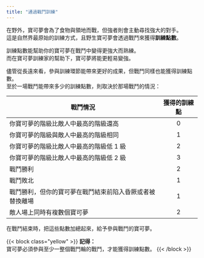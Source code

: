 ```yaml
---
title: "通過戰鬥訓練"
---
```


在野外，寶可夢會為了食物與領地而戰，但強者則會主動尋找強大的對手。<br>
這是自然界最原始的訓練方式，且野生寶可夢會透過戰鬥來獲得**訓練點數**。

訓練點數能幫助你的寶可夢在戰鬥中變得更強大而熟練。<br>
而在寶可夢訓練家的幫助下，寶可夢將能更輕易變強。

儘管從長遠來看，參與訓練環節能帶來更好的成果，但戰鬥同樣也能獲得訓練點數。<br>
至於一場戰鬥能帶來多少的訓練點數，則取決於那場戰鬥的情況：

| 戰鬥情況 | 獲得的訓練點 |
| ------- |:------------:|
| 你寶可夢的階級比敵人中最高的階級還高 | 0 |
| 你寶可夢的階級與敵人中最高的階級相同 | 1 |
| 你寶可夢的階級比敵人中最高的階級低 1 級 | 2 |
| 你寶可夢的階級比敵人中最高的階級低 2 級 | 3 |
| 戰鬥勝利 | 2 |
| 戰鬥敗北 | 1 |
| 戰鬥勝利，但你的寶可夢在戰鬥結束前陷入昏厥或者被替換離場 | 1 |
| 敵人場上同時有複數個寶可夢 | 2 |


在戰鬥結束時，把這些點數加總起來，給予參與戰鬥的寶可夢。

{{< block class="yellow" >}}
**記得：**<br>
寶可夢必須參與至少一整個戰鬥輪的戰鬥，才能獲得訓練點數。
{{< /block >}}

